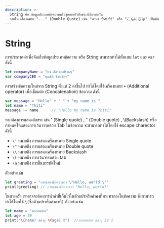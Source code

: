 ```yaml
---
description: >-
  String คือ ข้อมูลประเภทข้อความหรือชุดของตัวอักขระที่เรียงต่อกัน
  ภายในเครื่องหมาย "..." (Double Quote) เช่น "ภาษา Swift" หรือ "こんにちは" เป็นต้น
---
```


# String

การประกาศค่าเพื่อจัดเก็บข้อมูลประเภทข้อความ หรือ String สามารถทำได้ทั้งแบบ `let` และ `var` ดังนี้

```swift
let companyName = "บจ.ศิลานักปราชญ์"
var companyCEO = "คุณธิติ ธีระเธียร"
```

การสร้างข้อความใหม่จาก String ตั้งแต่ 2 ค่าขึ้นไป ทำได้โดยใช้เครื่องหมาย `+` \(Additional operator\) เพื่อเชื่อมต่อ \(Concatenation\) ข้อความ ดังนี้

```swift
var message = "Hello" + " " + "my name is "
let name = "Thiti"
message += name      // "Hello my name is Thiti"
```

หากต้องการแสดงอักขระ เช่น ' \(Single quote\) , " \(Double quote\) , \\(Backslash\) หรือ กำหนดให้แสดงการเว้นวรรคด้วย Tab ในข้อความ จะสามารถทำได้โดยใช้ escape charector ดังนี้

* `\'`  หมายถึง การแสดงเครื่องหมาย  Single quote
* `\"`  หมายถึง การแสดงเครื่องหมาย Double quote
* `\\` หมายถึง การแสดงเครื่องหมาย  Backslash
* `\t`  หมายถึง การเว้นวรรคด้วย tab
* `\n` หมายถึง การขึ้นบรรทัดใหม่

ตัวอย่างเช่น

```swift
let greeting = "การแสดงข้อความว่า \"Hello, world!\""
print(greeting) // การแสดงข้อความว่า "Hello, world!"
```

ในบางครั้ง เราอาจจะต้องการนำค่าที่เก็บไว้ในตัวแปรหรือค่าคงที่มาแทรกลงในข้อความ ซึ่งสามารถทำได้โดยใช้  `\(`ชื่อตัวแปรหรือค่าคงที่`)` ตัวอย่างเช่น

```swift
let name = "นายสมชาย"
let age = 39
print("\(name) มีอายุ \(age) ปี")  //นายสมชาย มีอายุ 39 ปี 
```

